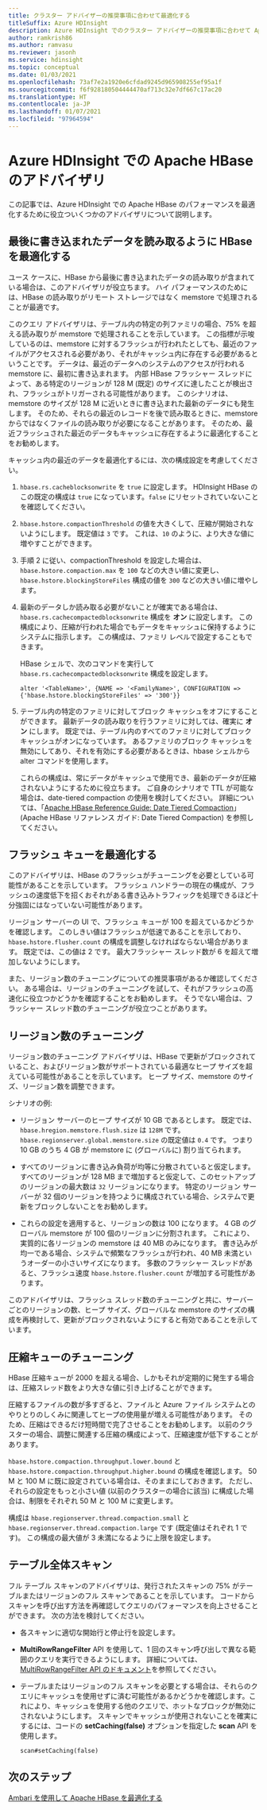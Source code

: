 ```yaml
---
title: クラスター アドバイザーの推奨事項に合わせて最適化する
titleSuffix: Azure HDInsight
description: Azure HDInsight でのクラスター アドバイザーの推奨事項に合わせて Apache HBase を最適化します。
author: ramkrish86
ms.author: ramvasu
ms.reviewer: jasonh
ms.service: hdinsight
ms.topic: conceptual
ms.date: 01/03/2021
ms.openlocfilehash: 73af7e2a1920e6cfdad9245d965908255ef95a1f
ms.sourcegitcommit: f6f928180504444470af713c32e7df667c17ac20
ms.translationtype: HT
ms.contentlocale: ja-JP
ms.lasthandoff: 01/07/2021
ms.locfileid: "97964594"
---
```

# <a name="apache-hbase-advisories-in-azure-hdinsight"></a>Azure HDInsight での Apache HBase のアドバイザリ

この記事では、Azure HDInsight での Apache HBase のパフォーマンスを最適化するために役立ついくつかのアドバイザリについて説明します。 

## <a name="optimize-hbase-to-read-most-recently-written-data"></a>最後に書き込まれたデータを読み取るように HBase を最適化する

ユース ケースに、HBase から最後に書き込まれたデータの読み取りが含まれている場合は、このアドバイザリが役立ちます。 ハイ パフォーマンスのためには、HBase の読み取りがリモート ストレージではなく memstore で処理されることが最適です。

このクエリ アドバイザリは、テーブル内の特定の列ファミリの場合、75% を超える読み取りが memstore で処理されることを示しています。 この指標が示唆しているのは、memstore に対するフラッシュが行われたとしても、最近のファイルがアクセスされる必要があり、それがキャッシュ内に存在する必要があるということです。 データは、最近のデータへのシステムのアクセスが行われる memstore に、最初に書き込まれます。 内部 HBase フラッシャー スレッドによって、ある特定のリージョンが 128 M (既定) のサイズに達したことが検出され、フラッシュがトリガーされる可能性があります。 このシナリオは、memstore のサイズが 128 M に近いときに書き込まれた最新のデータにも発生します。 そのため、それらの最近のレコードを後で読み取るときに、memstore からではなくファイルの読み取りが必要になることがあります。 そのため、最近フラッシュされた最近のデータもキャッシュに存在するように最適化することをお勧めします。

キャッシュ内の最近のデータを最適化するには、次の構成設定を考慮してください。

1. `hbase.rs.cacheblocksonwrite` を `true` に設定します。 HDInsight HBase のこの既定の構成は `true` になっています。`false` にリセットされていないことを確認してください。

2. `hbase.hstore.compactionThreshold` の値を大きくして、圧縮が開始されないようにします。 既定値は `3` です。 これは、`10` のように、より大きな値に増やすことができます。

3. 手順 2 に従い、compactionThreshold を設定した場合は、`hbase.hstore.compaction.max` を `100` などの大きい値に変更し、`hbase.hstore.blockingStoreFiles` 構成の値を `300` などの大きい値に増やします。

4. 最新のデータしか読み取る必要がないことが確実である場合は、`hbase.rs.cachecompactedblocksonwrite` 構成を **オン** に設定します。 この構成により、圧縮が行われた場合でもデータをキャッシュに保持するようにシステムに指示します。 この構成は、ファミリ レベルで設定することもできます。 

   HBase シェルで、次のコマンドを実行して `hbase.rs.cachecompactedblocksonwrite` 構成を設定します。
   
   ```
   alter '<TableName>', {NAME => '<FamilyName>', CONFIGURATION => {'hbase.hstore.blockingStoreFiles' => '300'}}
   ```

5. テーブル内の特定のファミリに対してブロック キャッシュをオフにすることができます。 最新データの読み取りを行うファミリに対しては、確実に **オン** にします。 既定では、テーブル内のすべてのファミリに対してブロック キャッシュがオンになっています。 あるファミリのブロック キャッシュを無効にしてあり、それを有効にする必要があるときは、hbase シェルから alter コマンドを使用します。

   これらの構成は、常にデータがキャッシュで使用でき、最新のデータが圧縮されないようにするために役立ちます。 ご自身のシナリオで TTL が可能な場合は、date-tiered compaction の使用を検討してください。 詳細については、「[Apache HBase Reference Guide: Date Tiered Compaction](https://hbase.apache.org/book.html#ops.date.tiered)」 (Apache HBase リファレンス ガイド: Date Tiered Compaction) を参照してください。  

## <a name="optimize-the-flush-queue"></a>フラッシュ キューを最適化する

このアドバイザリは、HBase のフラッシュがチューニングを必要としている可能性があることを示しています。 フラッシュ ハンドラーの現在の構成が、フラッシュの速度低下を招くおそれがある書き込みトラフィックを処理できるほど十分強固にはなっていない可能性があります。

リージョン サーバーの UI で、フラッシュ キューが 100 を超えているかどうかを確認します。 このしきい値はフラッシュが低速であることを示しており、`hbase.hstore.flusher.count` の構成を調整しなければならない場合があります。 既定では、この値は 2 です。 最大フラッシャー スレッド数が 6 を超えて増加しないようにします。

また、リージョン数のチューニングについての推奨事項があるか確認してください。 ある場合は、リージョンのチューニングを試して、それがフラッシュの高速化に役立つかどうかを確認することをお勧めします。 そうでない場合は、フラッシャー スレッド数のチューニングが役立つことがあります。

## <a name="region-count-tuning"></a>リージョン数のチューニング

リージョン数のチューニング アドバイザリは、HBase で更新がブロックされていること、およびリージョン数がサポートされている最適なヒープ サイズを超えている可能性があることを示しています。 ヒープ サイズ、memstore のサイズ、リージョン数を調整できます。

シナリオの例:

- リージョン サーバーのヒープ サイズが 10 GB であるとします。 既定では、`hbase.hregion.memstore.flush.size` は `128M` です。 `hbase.regionserver.global.memstore.size` の既定値は `0.4` です。 つまり 10 GB のうち 4 GB が memstore に (グローバルに) 割り当てられます。

- すべてのリージョンに書き込み負荷が均等に分散されていると仮定します。すべてのリージョンが 128 MB まで増加すると仮定して、このセットアップのリージョンの最大数は `32` リージョンになります。 特定のリージョン サーバーが 32 個のリージョンを持つように構成されている場合、システムで更新をブロックしないことをお勧めします。

- これらの設定を適用すると、リージョンの数は 100 になります。 4 GB のグローバル memstore が 100 個のリージョンに分割されます。 これにより、実質的に各リージョンの memstore は 40 MB のみになります。 書き込みが均一である場合、システムで頻繁なフラッシュが行われ、40 MB 未満というオーダーの小さいサイズになります。 多数のフラッシャー スレッドがあると、フラッシュ速度 `hbase.hstore.flusher.count` が増加する可能性があります。

このアドバイザリは、フラッシュ スレッド数のチューニングと共に、サーバーごとのリージョンの数、ヒープ サイズ、グローバルな memstore のサイズの構成を再検討して、更新がブロックされないようにすると有効であることを示しています。

## <a name="compaction-queue-tuning"></a>圧縮キューのチューニング

HBase 圧縮キューが 2000 を超える場合、しかもそれが定期的に発生する場合は、圧縮スレッド数をより大きな値に引き上げることができます。

圧縮するファイルの数が多すぎると、ファイルと Azure ファイル システムとのやりとりのしくみに関連してヒープの使用量が増える可能性があります。 そのため、圧縮はできるだけ短時間で完了させることをお勧めします。 以前のクラスターの場合、調整に関連する圧縮の構成によって、圧縮速度が低下することがあります。

`hbase.hstore.compaction.throughput.lower.bound` と `hbase.hstore.compaction.throughput.higher.bound` の構成を確認します。 50 M と 100 M に既に設定されている場合は、そのままにしておきます。 ただし、それらの設定をもっと小さい値 (以前のクラスターの場合に該当) に構成した場合は、制限をそれぞれ 50 M と 100 M に変更します。

構成は `hbase.regionserver.thread.compaction.small` と `hbase.regionserver.thread.compaction.large` です (既定値はそれぞれ 1 です)。
この構成の最大値が 3 未満になるように上限を設定します。

## <a name="full-table-scan"></a>テーブル全体スキャン

フル テーブル スキャンのアドバイザリは、発行されたスキャンの 75% がテーブルまたはリージョンのフル スキャンであることを示しています。 コードからスキャンを呼び出す方法を再確認してクエリのパフォーマンスを向上させることができます。 次の方法を検討してください。

* 各スキャンに適切な開始行と停止行を設定します。

* **MultiRowRangeFilter** API を使用して、1 回のスキャン呼び出しで異なる範囲のクエリを実行できるようにします。 詳細については、[MultiRowRangeFilter API のドキュメント](https://hbase.apache.org/2.1/apidocs/org/apache/hadoop/hbase/filter/MultiRowRangeFilter.html)を参照してください。

* テーブルまたはリージョンのフル スキャンを必要とする場合は、それらのクエリにキャッシュを使用せずに済む可能性があるかどうかを確認します。これにより、キャッシュを使用する他のクエリで、ホットなブロックが無効にされないようにします。 スキャンでキャッシュが使用されないことを確実にするには、コードの **setCaching(false)** オプションを指定した **scan** API を使用します。 

   ```
   scan#setCaching(false)
   ```
   
## <a name="next-steps"></a>次のステップ

[Ambari を使用して Apache HBase を最適化する](../optimize-hbase-ambari.md)

